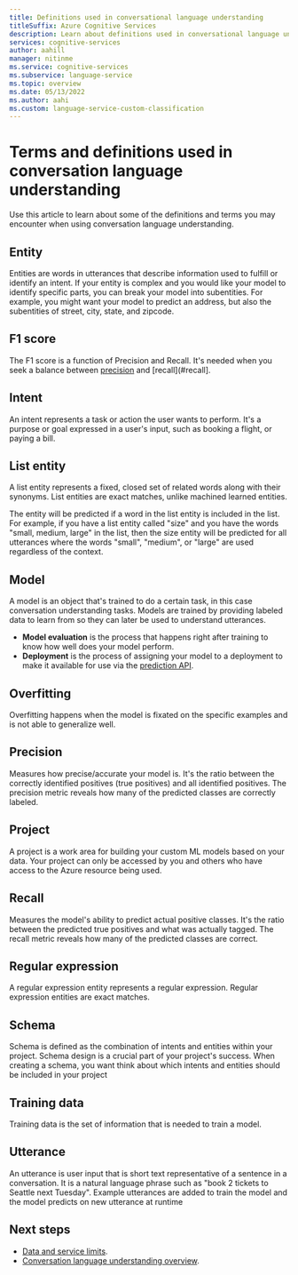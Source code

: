 ```yaml
---
title: Definitions used in conversational language understanding
titleSuffix: Azure Cognitive Services
description: Learn about definitions used in conversational language understanding.
services: cognitive-services
author: aahill
manager: nitinme
ms.service: cognitive-services
ms.subservice: language-service
ms.topic: overview
ms.date: 05/13/2022
ms.author: aahi
ms.custom: language-service-custom-classification
---
```


# Terms and definitions used in conversation language understanding 

Use this article to learn about some of the definitions and terms you may encounter when using conversation language understanding. 

## Entity
Entities are words in utterances that describe information used to fulfill or identify an intent. If your entity is complex and you would like your model to identify specific parts, you can break your model into subentities. For example, you might want your model to predict an address, but also the subentities of street, city, state, and zipcode. 

## F1 score
The F1 score is a function of Precision and Recall. It's needed when you seek a balance between [precision](#precision) and [recall](#recall].

## Intent
An intent represents a task or action the user wants to perform. It's a purpose or goal expressed in a user's input, such as booking a flight, or paying a bill.

## List entity
A list entity represents a fixed, closed set of related words along with their synonyms. List entities are exact matches, unlike machined learned entities.

The entity will be predicted if a word in the list entity is included in the list. For example, if you have a list entity called "size" and you have the words "small, medium, large" in the list, then the size entity will be predicted for all utterances where the words "small", "medium", or "large" are used regardless of the context.

## Model
A model is an object that's trained to do a certain task, in this case conversation understanding tasks. Models are trained by providing labeled data to learn from so they can later be used to understand utterances.

* **Model evaluation** is the process that happens right after training to know how well does your model perform.
* **Deployment** is the process of assigning your model to a deployment to make it available for use via the [prediction API](https://aka.ms/ct-runtime-swagger).

## Overfitting

Overfitting happens when the model is fixated on the specific examples and is not able to generalize well.

## Precision
Measures how precise/accurate your model is. It's the ratio between the correctly identified positives (true positives) and all identified positives. The precision metric reveals how many of the predicted classes are correctly labeled.

## Project
A project is a work area for building your custom ML models based on your data. Your project can only be accessed by you and others who have access to the Azure resource being used.

## Recall
Measures the model's ability to predict actual positive classes. It's the ratio between the predicted true positives and what was actually tagged. The recall metric reveals how many of the predicted classes are correct.

## Regular expression
A regular expression entity represents a regular expression. Regular expression entities are exact matches.

## Schema
Schema is defined as the combination of intents and entities within your project. Schema design is a crucial part of your project's success. When creating a schema, you want think about which intents and entities should be included in your project

## Training data
Training data is the set of information that is needed to train a model.

## Utterance

An utterance is user input that is short text representative of a sentence in a conversation. It is a natural language phrase such as "book 2 tickets to Seattle next Tuesday". Example utterances are added to train the model and the model predicts on new utterance at runtime


## Next steps

* [Data and service limits](service-limits.md).
* [Conversation language understanding overview](../overview.md).
